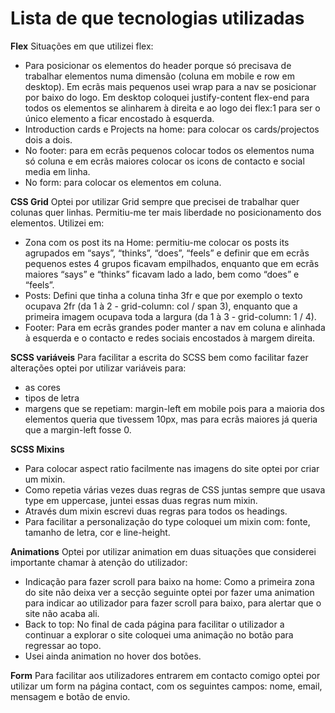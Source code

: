 # Lista de que tecnologias utilizadas

**Flex**
Situações em que utilizei flex:
- Para posicionar os elementos do header porque só precisava de trabalhar elementos numa dimensão (coluna em mobile e row em desktop).
Em ecrãs mais pequenos usei wrap para a nav se posicionar por baixo do logo. Em desktop coloquei justify-content flex-end para todos os elementos se alinharem à direita e ao logo dei flex:1 para ser o único elemento a ficar encostado à esquerda.
- Introduction cards e Projects na home: para colocar os cards/projectos dois a dois.
- No footer: para em ecrãs pequenos colocar todos os elementos numa só coluna e em ecrãs maiores colocar os icons de contacto e social media em linha. 
- No form: para colocar os elementos em coluna.


**CSS Grid**
Optei por utilizar Grid sempre que precisei de trabalhar quer colunas quer linhas. Permitiu-me ter mais liberdade no posicionamento dos elementos.
Utilizei em:
- Zona com os post its na Home: permitiu-me colocar os posts its agrupados em “says”, “thinks”, “does”, “feels” e definir que em ecrãs pequenos estes 4 grupos ficavam empilhados, enquanto que em ecrãs maiores “says” e “thinks” ficavam lado a lado, bem como “does” e “feels”.
- Posts: Defini que tinha a coluna tinha 3fr e que por exemplo o texto ocupava 2fr (da 1 à 2 - grid-column: col / span 3), enquanto que a primeira imagem ocupava toda a largura (da 1 à 3 - grid-column: 1 / 4).
- Footer: Para em ecrãs grandes poder manter a nav em coluna e alinhada à esquerda e o contacto e redes sociais encostados à margem direita.


**SCSS variáveis**
Para facilitar a escrita do SCSS bem como facilitar fazer alterações optei por utilizar variáveis para:
- as cores
- tipos de letra 
- margens que se repetiam: margin-left em mobile pois para a maioria dos elementos queria que tivessem 10px, mas para ecrãs maiores já queria que a margin-left fosse 0.


**SCSS Mixins**
- Para colocar aspect ratio facilmente nas imagens do site optei por criar um mixin.
- Como repetia várias vezes duas regras de CSS juntas sempre que usava type em uppercase, juntei essas duas regras num mixin.
- Através dum mixin escrevi duas regras para todos os headings.
- Para facilitar a personalização do type coloquei um mixin com: fonte, tamanho de letra, cor e line-height.


**Animations**
Optei por utilizar animation em duas situações que considerei importante chamar à atenção do utilizador:
- Indicação para fazer scroll para baixo na home: Como a primeira zona do site não deixa ver a secção seguinte optei por fazer uma animation para indicar ao utilizador para fazer scroll para baixo, para alertar que o site não acaba ali.
- Back to top: No final de cada página para facilitar o utilizador a continuar a explorar o site coloquei uma animação no botão para regressar ao topo.
- Usei ainda animation no hover dos botões.


**Form**
Para facilitar aos utilizadores entrarem em contacto comigo optei por utilizar um form na página contact, com os seguintes campos: nome, email, mensagem e botão de envio.


